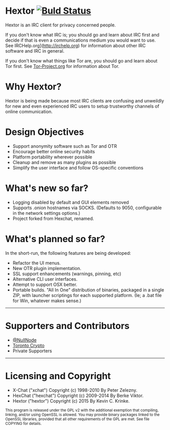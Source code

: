 # Hextor [![Buld Status](https://travis-ci.org/HextorIRC/hextor.svg?style=flat)](https://travis-ci.org/HextorIRC/hextor)

Hextor is an IRC client for privacy concerned people.

If you don't know what IRC is; you should go and learn about IRC first and decide if that is even a communications medium you would want to use. See IRCHelp.org](http://irchelp.org) for information about other IRC software and IRC in general.

If you don't know what things like Tor are, you should go and learn about Tor first. See [Tor-Project.org](https://tor-project.org) for information about Tor.

# Why Hextor?

Hextor is being made because most IRC clients are confusing and unweildly for new and even experienced IRC users to setup trustworthy channels of online communication.

# Design Objectives

- Support anonymity software such as Tor and OTR
- Encourage better online security habits
- Platform portability wherever possible
- Cleanup and remove as many plugins as possible
- Simplify the user interface and follow OS-specific conventions

# What's new so far?

- Logging disabled by default and GUI elements removed
- Supports .onion hostnames via SOCKS. (Defaults to 9050, configurable in the network settings options.)
- Project forked from Hexchat, renamed.

# What's planned so far?

In the short-run, the following features are being developed:
- Refactor the UI menus.
- New OTR plugin implementation.
- SSL support enhancements (warnings, pinning, etc)
- Alternative CLI user interfaces.
- Attempt to support OSX better.
- Portable builds. "All In One" distribution of binaries, packaged in a single ZIP, with launcher scriptings for each supported platform. (Ie; a .bat file for Win, whatever makes sense.)

---

# Supporters and Contributors

- [@NullNode](https://twitter.com/NullNode)
- [Toronto Crypto](https://torontocrypto.org)
- Private Supporters

---

# Licensing and Copyright

- X-Chat ("xchat") Copyright (c) 1998-2010 By Peter Zelezny.  
- HexChat ("hexchat") Copyright (c) 2009-2014 By Berke Viktor.
- Hextor ("hextor") Copyright (c) 2015 By Kevin C. Krinke.

<sub>
This program is released under the GPL v2 with the additional exemption
that compiling, linking, and/or using OpenSSL is allowed. You may
provide binary packages linked to the OpenSSL libraries, provided that
all other requirements of the GPL are met.
See file COPYING for details.
</sub>
